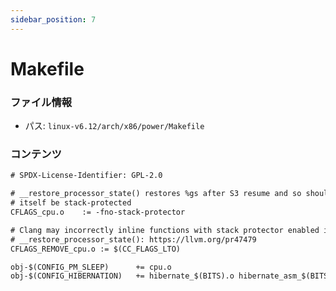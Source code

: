 ```yaml
---
sidebar_position: 7
---
```

# Makefile

### ファイル情報

- パス: `linux-v6.12/arch/x86/power/Makefile`

### コンテンツ

```txt
# SPDX-License-Identifier: GPL-2.0

# __restore_processor_state() restores %gs after S3 resume and so should not
# itself be stack-protected
CFLAGS_cpu.o	:= -fno-stack-protector

# Clang may incorrectly inline functions with stack protector enabled into
# __restore_processor_state(): https://llvm.org/pr47479
CFLAGS_REMOVE_cpu.o := $(CC_FLAGS_LTO)

obj-$(CONFIG_PM_SLEEP)		+= cpu.o
obj-$(CONFIG_HIBERNATION)	+= hibernate_$(BITS).o hibernate_asm_$(BITS).o hibernate.o

```
